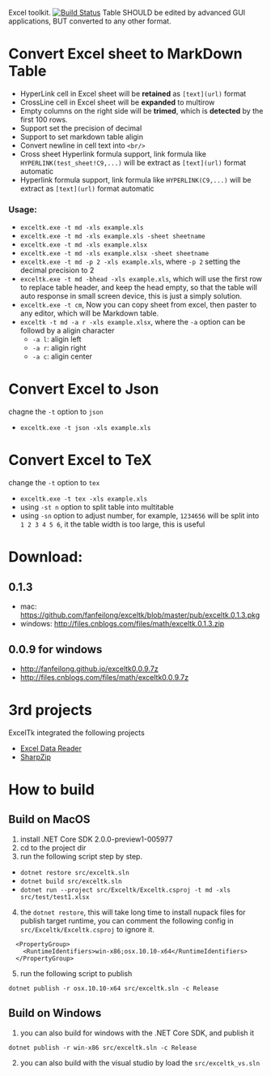 Excel toolkit. [![Build Status](https://travis-ci.org/fanfeilong/exceltk.svg?branch=master)](https://travis-ci.org/fanfeilong/exceltk)
Table SHOULD be edited by advanced GUI applications, BUT converted to any other format. 


# Convert Excel sheet to MarkDown Table
  - HyperLink cell in Excel sheet will be **retained** as `[text](url)` format 
  - CrossLine cell in Excel sheet will be **expanded** to multirow
  - Empty columns on the right side will be **trimed**, which is **detected** by the first 100 rows. 
  - Support set the precision of decimal
  - Support to set markdown table aligin
  - Convert newline in cell text into `<br/>`
  - Cross sheet Hyperlink formula support, link formula like `HYPERLINK(test_sheet!C9,...)` will be extract as `[text](url)` format automatic
  - Hyperlink formula support, link formula like `HYPERLINK(C9,...)` will be extract as `[text](url)` format automatic

### Usage:
  - `exceltk.exe -t md -xls example.xls` 
  - `exceltk.exe -t md -xls example.xls -sheet sheetname`
  - `exceltk.exe -t md -xls example.xlsx` 
  - `exceltk.exe -t md -xls example.xlsx -sheet sheetname`
  - `exceltk.exe -t md -p 2 -xls example.xls`, where `-p 2` setting the decimal precision to 2
  - `exceltk.exe -t md -bhead -xls example.xls`, which will use the first row to replace table header, and keep the head empty, so that 
  the table will auto response in small screen device, this is just a simply solution.
  - `exceltk.exe -t cm`, Now you can copy sheet from excel, then paster to any editor, which will be Markdown table.
  - `exceltk -t md -a r -xls example.xlsx`, where the `-a` option can be followd by a aligin character
    - `-a l`: aligin left
    - `-a r`: aligin right
    - `-a c`: aligin center

# Convert Excel to Json 
  chagne the `-t` option to `json`
  - `exceltk.exe -t json -xls example.xls `

# Convert Excel to TeX
  change the `-t` option to `tex`
  - `exceltk.exe -t tex -xls example.xls`
  - using `-st n` option to split table into multitable
  - using `-sn` option to adjust number, for example, `1234656` will be split into `1 2 3 4 5 6`, it the table width is too large, this is useful

# Download:

## 0.1.3
  - mac: https://github.com/fanfeilong/exceltk/blob/master/pub/exceltk.0.1.3.pkg
  - windows: http://files.cnblogs.com/files/math/exceltk.0.1.3.zip

## 0.0.9 for windows
  - http://fanfeilong.github.io/exceltk0.0.9.7z
  - http://files.cnblogs.com/files/math/exceltk0.0.9.7z


# 3rd projects

ExcelTk integrated the following projects
- [Excel Data Reader](https://github.com/ExcelDataReader/ExcelDataReader)
- [SharpZip](https://github.com/icsharpcode/SharpZipLib)

# How to build

## Build on MacOS
1. install .NET Core SDK 2.0.0-preview1-005977 
2. cd to the project dir
3. run the following script step by step.
  - `dotnet restore src/exceltk.sln`
  - `dotnet build src/exceltk.sln` 
  - `dotnet run --project src/Exceltk/Exceltk.csproj -t md -xls src/test/test1.xlsx`
4. the `dotnet restore`, this will take long time to install nupack files for publish target runtime, you can comment the following config in `src/Exceltk/Exceltk.csproj` to ignore it.
```
  <PropertyGroup>
    <RuntimeIdentifiers>win-x86;osx.10.10-x64</RuntimeIdentifiers>
  </PropertyGroup>
```
5. run the following script to publish 
```
dotnet publish -r osx.10.10-x64 src/exceltk.sln -c Release
```

## Build on Windows
1. you can also build for windows with the .NET Core SDK, and publish it
```
dotnet publish -r win-x86 src/exceltk.sln -c Release
```
2. you can also build with the visual studio by load the `src/exceltk_vs.sln`






